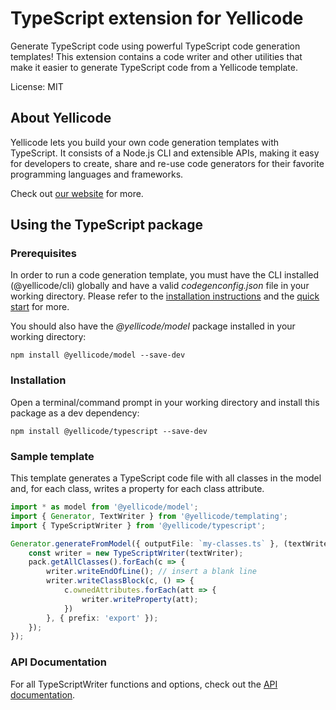 # TypeScript extension for Yellicode
Generate TypeScript code using powerful TypeScript code generation templates! This extension contains a code writer and other utilities that make it 
easier to generate TypeScript code from a Yellicode template.

License: MIT

## About Yellicode
Yellicode lets you build your own code generation templates with TypeScript. It consists of a Node.js CLI and extensible APIs, making it easy for developers to create, share and re-use code generators for their favorite programming languages and frameworks.

Check out [our website](https://www.yellicode.com) for more.


## Using the TypeScript package
### Prerequisites
In order to run a code generation template, you must have the CLI installed (@yellicode/cli) globally and have a valid *codegenconfig.json* file in your working directory. Please refer to the [installation instructions](https://www.yellicode.com/docs/installation) and the [quick start](https://www.yellicode.com/docs/quickstart) for more.

You should also have the *@yellicode/model* package installed in your working directory:
```
npm install @yellicode/model --save-dev
```

### Installation
Open a terminal/command prompt in your working directory and install this package as a dev dependency:

```
npm install @yellicode/typescript --save-dev
```

### Sample template
This template generates a TypeScript code file with all classes in the model and, for each class, writes a property for each class attribute.

```ts
import * as model from '@yellicode/model';
import { Generator, TextWriter } from '@yellicode/templating';
import { TypeScriptWriter } from '@yellicode/typescript';

Generator.generateFromModel({ outputFile: `my-classes.ts` }, (textWriter: TextWriter, pack: model.Package) => {
    const writer = new TypeScriptWriter(textWriter);   
    pack.getAllClasses().forEach(c => {
        writer.writeEndOfLine(); // insert a blank line
        writer.writeClassBlock(c, () => {
            c.ownedAttributes.forEach(att => {
                writer.writeProperty(att);
            })
        }, { prefix: 'export' });
    });
});    
```

### API Documentation
For all TypeScriptWriter functions and options, check out the [API documentation](https://github.com/yellicode/yellicode-typescript/blob/master/docs/api.md).
